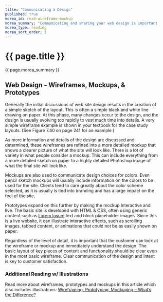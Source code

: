 ```yaml
---
title: "Communicating a Design"
published: true
morea_id: read-wireframe-mockup
morea_summary: "Communicating and sharing your web design is important. This is often done through wireframes, mockups and prototypes."
morea_type: reading
morea_sort_order: 3
---
```


# {{ page.title }}
{{ page.morea_summary }}

## Web Design - Wireframes, Mockups, & Prototypes
Generally the initial discussions of web site design results in the creation of a simple sketch of the layout. This is often a simple black and white line drawing on paper. At this phase, many changes occur to the design, and the design is usually evolving too rapidly to vest much time into details. A very simple wireframe example is shown in your textbook for the case study layouts. (See Figure 7.40 on page 241 for an example.)

As more information and details of the design are discussed and determined, these wireframes are refined into a more detailed mockup that shows a clearer picture of what the site will look like. There is a lot of variety in what people consider a mockup. This can include everything from a more detailed sketch on paper to a highly detailed Photoshop image of what the final site will look like.

Mockups are also used to communicate design choices for colors. Even pencil sketch mockups will usually include information on the colors to be used for the site. Clients tend to care greatly about the color scheme selected, as it is usually is tied into branding and has a large impact on the feel of the site.

Prototypes expand on this further by making the mockup interactive and live.  The basic site is developed with HTML & CSS, often using generic content such as [Lorem Ipsum](http://www.lipsum.com/) text and block placeholder images.  Since this is a live website, it can illustrate interactive effects, such as scrolling images, tabbed content, or animations that could not be as easily shown on paper.

Regardless of the level of detail, it is important that the customer can look at the wireframe or mockup and immediately understand the design. The basic layout of key pieces of content and functionality should be clear even in the most basic wireframe. Clear communication of the design and intent is key to customer satisfaction.

### Additional Reading w/ Illustrations
Read more about wireframes, prototypes and mockups in this article which also includes illustrations:
[Wireframing, Prototyping, Mockuping – What’s the Difference?](http://designmodo.com/wireframing-prototyping-mockuping/)
